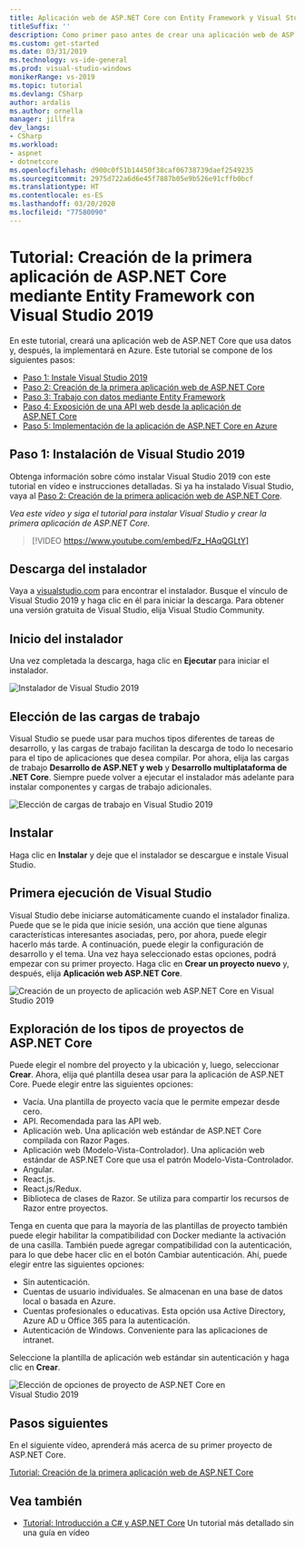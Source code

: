 ```yaml
---
title: Aplicación web de ASP.NET Core con Entity Framework y Visual Studio 2019
titleSuffix: ''
description: Como primer paso antes de crear una aplicación web de ASP.NET Core, obtenga información sobre cómo instalar Visual Studio 2019 con este tutorial en vídeo e instrucciones detalladas.
ms.custom: get-started
ms.date: 03/31/2019
ms.technology: vs-ide-general
ms.prod: visual-studio-windows
monikerRange: vs-2019
ms.topic: tutorial
ms.devlang: CSharp
author: ardalis
ms.author: ornella
manager: jillfra
dev_langs:
- CSharp
ms.workload:
- aspnet
- dotnetcore
ms.openlocfilehash: d900c0f51b14450f38caf06738739daef2549235
ms.sourcegitcommit: 2975d722a6d6e45f7887b05e9b526e91cffb0bcf
ms.translationtype: HT
ms.contentlocale: es-ES
ms.lasthandoff: 03/20/2020
ms.locfileid: "77580090"
---
```

# <a name="tutorial-create-your-first-aspnet-core-app-using-entity-framework-with-visual-studio-2019"></a>Tutorial: Creación de la primera aplicación de ASP.NET Core mediante Entity Framework con Visual Studio 2019

En este tutorial, creará una aplicación web de ASP.NET Core que usa datos y, después, la implementará en Azure. Este tutorial se compone de los siguientes pasos:

- [Paso 1: Instale Visual Studio 2019](#step-1-install-visual-studio-2019)
- [Paso 2: Creación de la primera aplicación web de ASP.NET Core](tutorial-aspnet-core-ef-step-02.md)
- [Paso 3: Trabajo con datos mediante Entity Framework](tutorial-aspnet-core-ef-step-03.md)
- [Paso 4: Exposición de una API web desde la aplicación de ASP.NET Core](tutorial-aspnet-core-ef-step-04.md)
- [Paso 5: Implementación de la aplicación de ASP.NET Core en Azure](tutorial-aspnet-core-ef-step-05.md)

## <a name="step-1-install-visual-studio-2019"></a>Paso 1: Instalación de Visual Studio 2019

Obtenga información sobre cómo instalar Visual Studio 2019 con este tutorial en vídeo e instrucciones detalladas. Si ya ha instalado Visual Studio, vaya al [Paso 2: Creación de la primera aplicación web de ASP.NET Core](tutorial-aspnet-core-ef-step-02.md).

_Vea este vídeo y siga el tutorial para instalar Visual Studio y crear la primera aplicación de ASP.NET Core._

> [!VIDEO https://www.youtube.com/embed/Fz_HAqQGLtY]

## <a name="download-the-installer"></a>Descarga del instalador

Vaya a [visualstudio.com](https://visualstudio.com) para encontrar el instalador. Busque el vínculo de Visual Studio 2019 y haga clic en él para iniciar la descarga. Para obtener una versión gratuita de Visual Studio, elija Visual Studio Community.

## <a name="start-the-installer"></a>Inicio del instalador

Una vez completada la descarga, haga clic en **Ejecutar** para iniciar el instalador.

![Instalador de Visual Studio 2019](media/vs-2019/vs2019-installer.png)

## <a name="choose-workloads"></a>Elección de las cargas de trabajo

Visual Studio se puede usar para muchos tipos diferentes de tareas de desarrollo, y las cargas de trabajo facilitan la descarga de todo lo necesario para el tipo de aplicaciones que desea compilar. Por ahora, elija las cargas de trabajo **Desarrollo de ASP.NET y web** y **Desarrollo multiplataforma de .NET Core**. Siempre puede volver a ejecutar el instalador más adelante para instalar componentes y cargas de trabajo adicionales.

![Elección de cargas de trabajo en Visual Studio 2019](media/vs-2019/vs2019-choose-workloads.png)

## <a name="install"></a>Instalar

Haga clic en **Instalar** y deje que el instalador se descargue e instale Visual Studio.

## <a name="run-visual-studio-for-the-first-time"></a>Primera ejecución de Visual Studio

Visual Studio debe iniciarse automáticamente cuando el instalador finaliza. Puede que se le pida que inicie sesión, una acción que tiene algunas características interesantes asociadas, pero, por ahora, puede elegir hacerlo más tarde. A continuación, puede elegir la configuración de desarrollo y el tema. Una vez haya seleccionado estas opciones, podrá empezar con su primer proyecto. Haga clic en **Crear un proyecto nuevo** y, después, elija **Aplicación web ASP.NET Core**.

![Creación de un proyecto de aplicación web ASP.NET Core en Visual Studio 2019](media/vs-2019/vs2019-create-new-project.png)

## <a name="explore-aspnet-core-project-types"></a>Exploración de los tipos de proyectos de ASP.NET Core

Puede elegir el nombre del proyecto y la ubicación y, luego, seleccionar **Crear**. Ahora, elija qué plantilla desea usar para la aplicación de ASP.NET Core. Puede elegir entre las siguientes opciones:

- Vacía. Una plantilla de proyecto vacía que le permite empezar desde cero.
- API. Recomendada para las API web.
- Aplicación web. Una aplicación web estándar de ASP.NET Core compilada con Razor Pages.
- Aplicación web (Modelo-Vista-Controlador). Una aplicación web estándar de ASP.NET Core que usa el patrón Modelo-Vista-Controlador.
- Angular.
- React.js.
- React.js/Redux.
- Biblioteca de clases de Razor. Se utiliza para compartir los recursos de Razor entre proyectos.

Tenga en cuenta que para la mayoría de las plantillas de proyecto también puede elegir habilitar la compatibilidad con Docker mediante la activación de una casilla. También puede agregar compatibilidad con la autenticación, para lo que debe hacer clic en el botón Cambiar autenticación. Ahí, puede elegir entre las siguientes opciones:

- Sin autenticación.
- Cuentas de usuario individuales. Se almacenan en una base de datos local o basada en Azure.
- Cuentas profesionales o educativas. Esta opción usa Active Directory, Azure AD u Office 365 para la autenticación.
- Autenticación de Windows. Conveniente para las aplicaciones de intranet.

Seleccione la plantilla de aplicación web estándar sin autenticación y haga clic en **Crear**.

![Elección de opciones de proyecto de ASP.NET Core en Visual Studio 2019](media/vs-2019/vs2019-choose-aspnetcore-project.png)

## <a name="next-steps"></a>Pasos siguientes

En el siguiente vídeo, aprenderá más acerca de su primer proyecto de ASP.NET Core.

[Tutorial: Creación de la primera aplicación web de ASP.NET Core](tutorial-aspnet-core-ef-step-02.md)

## <a name="see-also"></a>Vea también

- [Tutorial: Introducción a C# y ASP.NET Core](tutorial-aspnet-core.md) Un tutorial más detallado sin una guía en vídeo
